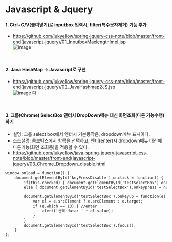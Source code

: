 # Javascript & Jquery

#### 1. Ctrl+C/V(붙여넣기)로 inputbox 입력시, filter(특수문자제거) 기능 추가  
- https://github.com/jukyellow/spring-jquery-css-note/blob/master/front-end(javascript-jquery)/01_InputboxMaxlengthImpl.jsp  
![image](https://user-images.githubusercontent.com/45334819/58353545-b43d4d80-7ea9-11e9-8d08-7df9c44269fc.png)  
<br>

#### 2. Java HashMap -> Javascript로 구현  
- https://github.com/jukyellow/spring-jquery-css-note/blob/master/front-end(javascript-jquery)/02_JavaHashmap2JS.jsp  
![image](https://user-images.githubusercontent.com/45334819/58353554-b8696b00-7ea9-11e9-831f-a4ca8fa94bd4.png)   다
<br>

#### 3. 크롬(Chrome) SelectBox 엔터시 DropDown메뉴 대신 화면조회(다른 기능수행) 하기
- 설명: 크롬 select box에서 엔터시 기본동작은, dropdown메뉴 표시이다.
- 소스설명: 콤보박스에서 항목을 선택하고, 엔터(enter)시 dropdown메뉴 대신에 다른기능(화면 조회등)을 적용할 수 있다.
- https://github.com/jukyellow/java-spring-jquery-javascript-css-note/blob/master/front-end(javascript-jquery)/03_Chrome_Dropdown_disable.html
```html
window.onload = function() {
    document.getElementById('keyPressDisable').onclick = function() {
        if(this.checked) { document.getElementById('testSelectBox').onkeypress = false; }  
        else { document.getElementById('testSelectBox').onkeypress = null; }  

        document.getElementById('testSelectBox').onkeyup = function(e) {
            var el = e.srcElement ? e.srcElement : e.target;
            if (e.which == 13) { //enter
                alert('선택 data: ' + el.value);
            }
        }
        document.getElementById('testSelectBox').focus();
    }
};
```
